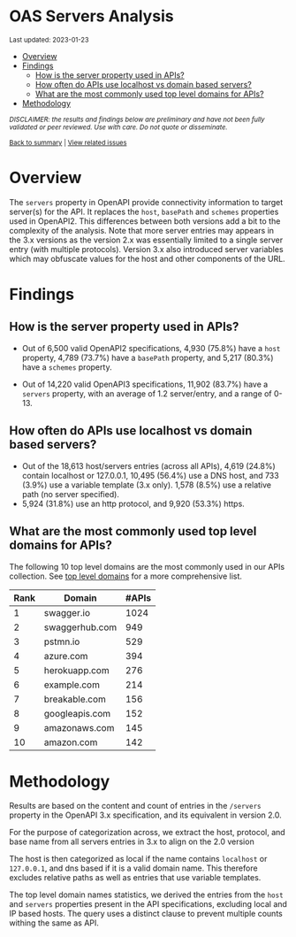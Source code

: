OAS Servers Analysis
================
<sup>Last updated: 2023-01-23</sup>

- <a href="#overview" id="toc-overview">Overview</a>
- <a href="#findings" id="toc-findings">Findings</a>
  - <a href="#how-is-the-server-property-used-in-apis"
    id="toc-how-is-the-server-property-used-in-apis">How is the server
    property used in APIs?</a>
  - <a href="#how-often-do-apis-use-localhost-vs-domain-based-servers"
    id="toc-how-often-do-apis-use-localhost-vs-domain-based-servers">How
    often do APIs use localhost vs domain based servers?</a>
  - <a href="#what-are-the-most-commonly-used-top-level-domains-for-apis"
    id="toc-what-are-the-most-commonly-used-top-level-domains-for-apis">What
    are the most commonly used top level domains for APIs?</a>
- <a href="#methodology" id="toc-methodology">Methodology</a>

<sup>*DISCLAIMER: the results and findings below are preliminary and
have not been fully validated or peer reviewed. Use with care. Do not
quote or disseminate.*</sup>

<sup>[Back to summary](oas_summary.md) \| [View related
issues](https://github.com/postman-open-technologies/knowledge-base/labels/oas%3Aservers)</sup>

# Overview

The `servers` property in OpenAPI provide connectivity information to
target server(s) for the API. It replaces the `host`, `basePath` and
`schemes` properties used in OpenAPI2. This differences between both
versions add a bit to the complexity of the analysis. Note that more
server entries may appears in the 3.x versions as the version 2.x was
essentially limited to a single server entry (with multiple protocols).
Version 3.x also introduced server variables which may obfuscate values
for the host and other components of the URL.

# Findings

## How is the server property used in APIs?

- Out of 6,500 valid OpenAPI2 specifications, 4,930 (75.8%) have a
  `host` property, 4,789 (73.7%) have a `basePath` property, and 5,217
  (80.3%) have a `schemes` property.

- Out of 14,220 valid OpenAPI3 specifications, 11,902 (83.7%) have a
  `servers` property, with an average of 1.2 server/entry, and a range
  of 0-13.

## How often do APIs use localhost vs domain based servers?

- Out of the 18,613 host/servers entries (across all APIs), 4,619
  (24.8%) contain localhost or 127.0.0.1, 10,495 (56.4%) use a DNS host,
  and 733 (3.9%) use a variable template (3.x only). 1,578 (8.5%) use a
  relative path (no server specified).
- 5,924 (31.8%) use an http protocol, and 9,920 (53.3%) https.

## What are the most commonly used top level domains for APIs?

The following 10 top level domains are the most commonly used in our
APIs collection. See [top level domains](oas_servers_tld.md) for a more
comprehensive list.

| Rank | Domain         | \#APIs |
|------|----------------|--------|
| 1    | swagger.io     | 1024   |
| 2    | swaggerhub.com | 949    |
| 3    | pstmn.io       | 529    |
| 4    | azure.com      | 394    |
| 5    | herokuapp.com  | 276    |
| 6    | example.com    | 214    |
| 7    | breakable.com  | 156    |
| 8    | googleapis.com | 152    |
| 9    | amazonaws.com  | 145    |
| 10   | amazon.com     | 142    |

# Methodology

Results are based on the content and count of entries in the `/servers`
property in the OpenAPI 3.x specification, and its equivalent in version
2.0.

For the purpose of categorization across, we extract the host, protocol,
and base name from all servers entries in 3.x to align on the 2.0
version

The host is then categorized as local if the name contains `localhost`
or `127.0.0.1`, and dns based if it is a valid domain name. This
therefore excludes relative paths as well as entries that use variable
templates.

The top level domain names statistics, we derived the entries from the
`host` and `servers` properties present in the API specifications,
excluding local and IP based hosts. The query uses a distinct clause to
prevent multiple counts withing the same as API.
